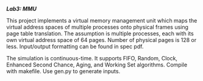 ***Lab3: MMU***

This project implements a virtual memory management unit which maps the virtual address spaces of multiple processes onto physical frames using page table translation. 
The assumption is multiple processes, each with its own virtual address space of 64 pages. Number of physical pages is 128 or less. Input/output formatting can be found in spec pdf.

The simulation is continuous-time. It supports FIFO, Random, Clock, Enhanced Second Chance, Aging, and Working Set algorithms.
Compile with makefile. Use gen.py to generate inputs.
